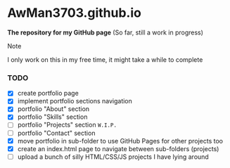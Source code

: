 # AwMan3703.github.io
**The repository for my GitHub page**
(So far, still a work in progress)
> [!NOTE]
> I only work on this in my free time, it might take a while to complete

### TODO
- [x] create portfolio page
- [x] implement portfolio sections navigation
- [x] portfolio "About" section
- [x] portfolio "Skills" section
- [ ] portfolio "Projects" section `W.I.P.`
- [ ] portfolio "Contact" section
- [x] move portfolio in sub-folder to use GitHub Pages for other projects too
- [x] create an index.html page to navigate between sub-folders (projects)
- [ ] upload a bunch of silly HTML/CSS/JS projects I have lying around
